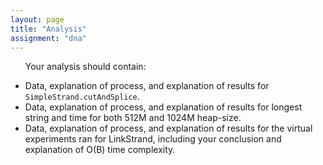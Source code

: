 ```yaml
---
layout: page
title: "Analysis"
assignment: "dna"
---
```


<ul>
<p>Your analysis should contain:</p>
<li>Data, explanation of process, and explanation of results for <code>SimpleStrand.cutAndSplice</code>.</li>
<li>Data, explanation of process, and explanation of results for longest string and time for both 512M and 1024M heap-size.</li>
<li>Data, explanation of process, and explanation of results for the virtual experiments ran for LinkStrand, including your conclusion and explanation of O(B) time complexity.</li>
</ul>